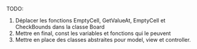 TODO:
1) Déplacer les fonctions EmptyCell, GetValueAt, EmptyCell et CheckBounds dans la classe Board
2) Mettre en final, const les variables et fonctions qui le peuvent
3) Mettre en place des classes abstraites pour model, view et controller.